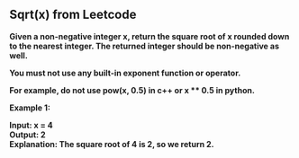 <h2>Sqrt(x) from Leetcode</h2>
<b>Given a non-negative integer x, return the square root of x rounded down to the nearest integer. The returned integer should be non-negative as well.

You must not use any built-in exponent function or operator.

For example, do not use pow(x, 0.5) in c++ or x ** 0.5 in python.
 

Example 1:

Input: x = 4
<br>Output: 2
<br>Explanation: The square root of 4 is 2, so we return 2.
